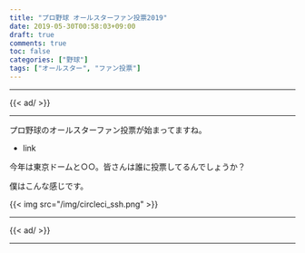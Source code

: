 ```yaml
---
title: "プロ野球 オールスターファン投票2019"
date: 2019-05-30T00:58:03+09:00
draft: true
comments: true
toc: false
categories: ["野球"]
tags: ["オールスター", "ファン投票"]
---
```


<!--more-->

---

{{< ad/ >}}

---

プロ野球のオールスターファン投票が始まってますね。

- link

今年は東京ドームと○○。皆さんは誰に投票してるんでしょうか？

僕はこんな感じです。

{{< img src="/img/circleci_ssh.png" >}}

---

{{< ad/ >}}

---
